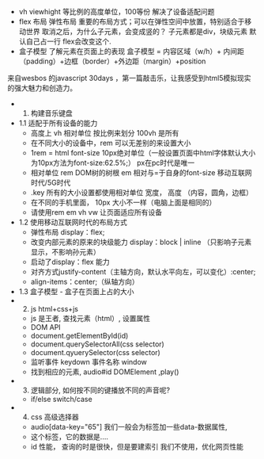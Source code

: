 - vh viewhight 等比例的高度单位，100等份 解决了设备适配问题
- flex 布局 弹性布局 重要的布局方式；可以在弹性空间中放置，特别适合于移动世界
取消之后，为什么子元素，会变成竖的？
子元素都是div，块级元素 默认自己占一行
flex会改变这个.
- 盒子模型
了解元素在页面上的表现
盒子模型 = 内容区域（w/h）+ 内间距（padding）+边框（border）+外边距（margin）+position

来自wesbos 的javascript 30days ，第一篇敲击乐，让我感受到html5模拟现实的强大魅力和创造力。
- 1. 构建音乐键盘 
- 1.1 适配于所有设备的能力
    - 高度上 vh 相对单位 按比例来划分 100vh 是所有
    - 在不同大小的设备中，rem 可以无差别的来设置大小
    - 1rem = html font-size 10px绝对单位（一般设置页面中html字体默认大小为10px方法为font-size:62.5%;） px在pc时代是唯一
    - 相对单位 rem DOM树的树根 em  相对与=于自身的font-size 移动互联网时代/5G时代
    - .key  所有的大小设置都使用相对单位 宽度， 高度 （内容，圆角，边框）
    - 在不同的手机里面， 10px 大小不一样（电脑上面是相同的）
    - 请使用rem em vh vw 让页面适应所有设备
- 1.2 使用移动互联网时代的布局方式
	- 弹性布局 display：flex;
    - 改变内部元素的原来的块级能力 display：block | inline （只影响子元素显示，不影响孙元素）
    - 启动了display：flex 能力
    - 对齐方式justify-content（主轴方向，默认水平向左，可以变化）:center;
    - align-items：center;（纵轴方向）
- 1.3 盒子模型
    	- 盒子在页面上占的大小
- 2. js
	html+css+js
   	- js 是王者,  查找元素（html）, 设置属性 
   	- DOM API 
   	- document.getElementById(id)
   	- document.querySelectorAll(css selector)
   	- document.qyuerySelector(css selector)
   	- 监听事件 keydown 事件名称 window
   	- 找到相应的元素, audio#id DOMElement ,play()
- 3. 逻辑部分, 如何按不同的键播放不同的声音呢?
    - if/else switch/case
- 4. css 高级选择器
	- audio[data-key="65"] 我们一般会为标签加一些data-数据属性,
   	- 这个标签，它的数据是....
   	- id 性能， 查询的时是很快，但是要建索引 我们不使用，优化网页性能